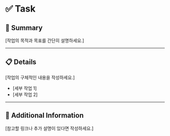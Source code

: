 # ✅ Task

## 📝 Summary
[작업의 목적과 목표를 간단히 설명하세요.]

---

## 📋 Details
[작업의 구체적인 내용을 작성하세요.]
- [세부 작업 1]
- [세부 작업 2]

---

## 🔗 Additional Information
[참고할 링크나 추가 설명이 있다면 작성하세요.]
